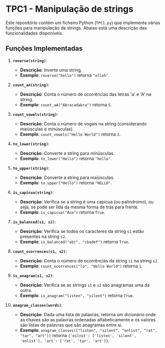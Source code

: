 # TPC1 - Manipulação de strings

Este repositório contém um ficheiro Python (`TPC1.py`) que implementa várias funções para manipulação de strings. Abaixo está uma descrição das funcionalidades disponíveis.

## Funções Implementadas

1. **`reverse(string)`**:
   - **Descrição**: Inverte uma string.
   - **Exemplo**: `reverse("hello")` retorna `"olleh"`.

2. **`count_aA(string)`**:
   - **Descrição**: Conta o número de ocorrências das letras 'a' e 'A' na string.
   - **Exemplo**: `count_aA("Abracadabra")` retorna `5`.

3. **`count_vowels(string)`**:
   - **Descrição**: Conta o número de vogais na string (considerando maiúsculas e minúsculas).
   - **Exemplo**: `count_vowels("Hello World")` retorna `3`.

4. **`to_lower(string)`**:
   - **Descrição**: Converte a string para minúsculas.
   - **Exemplo**: `to_lower("Hello")` retorna `"hello"`.

5. **`to_upper(string)`**:
   - **Descrição**: Converte a string para maiúsculas.
   - **Exemplo**: `to_upper("Hello")` retorna `"HELLO"`.

6. **`is_capicua(string)`**:
   - **Descrição**: Verifica se a string é uma capicua (ou palíndromo), ou seja, se pode ser lida da mesma forma de trás para frente.
   - **Exemplo**: `is_capicua("Ana")` retorna `True`.

7. **`is_balanced(s1, s2)`**:
   - **Descrição**: Verifica se todos os caracteres da string `s1` estão presentes na string `s2`.
   - **Exemplo**: `is_balanced("abc", "cbadef")` retorna `True`.

8. **`count_ocorrences(s1, s2)`**:
   - **Descrição**: Conta o número de ocorrências da string `s1` na string `s2`.
   - **Exemplo**: `count_ocorrences("lo", "Hello World")` retorna `1`.

9. **`is_anagram(s1, s2)`**:
   - **Descrição**: Verifica se as strings `s1` e `s2` são anagramas uma da outra.
   - **Exemplo**: `is_anagram("listen", "silent")` retorna `True`.

10. **`anagram_classes(words)`**:
    - **Descrição**: Dada uma lista de palavras, retorna um dicionário onde as chaves são as palavras ordenadas alfabeticamente e os valores são listas de palavras que são anagramas entre si.
    - **Exemplo**: `anagram_classes(["listen", "silent", "enlist", "rat", "tar", "art"])` retorna `{'eilnst': ['listen', 'silent', 'enlist'], 'art': ['rat', 'tar', 'art']}`.
